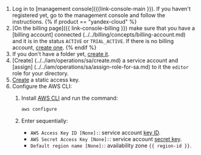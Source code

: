 
1. Log in to [management console]({{link-console-main }}). If you haven't registered yet, go to the management console and follow the instructions.
{% if product == "yandex-cloud" %}
1. [On the billing page]({{ link-console-billing }}) make sure that you have a [billing account] connected (../../billing/concepts/billing-account.md) and it is in the status `ACTIVE` or `TRIAL_ACTIVE`. If there is no billing account, [create one](../../billing/quickstart/index.md#create_billing_account).
{% endif %}
1. If you don't have a folder yet, [create it](../../resource-manager/operations/folder/create.md).
1. [Create] (../../iam/operations/sa/create.md) a service account and [assign] (../../iam/operations/sa/assign-role-for-sa.md) to it the `editor` role for your directory.
1. [Create](../../iam/operations/sa/create-access-key.md) a static access key.
1. Configure the AWS CLI:
    1. Install [AWS CLI](https://docs.aws.amazon.com/cli/latest/userguide/cli-configure-files.html) and run the command:

        ```bash
        aws configure
        ```

    1. Enter sequentially:

        * `AWS Access Key ID [None]:`: service account [key ID](../../iam/concepts/authorization/access-key.md).
        * `AWS Secret Access Key [None]:`: service account [secret key](../../iam/concepts/authorization/access-key.md).
        * `Default region name [None]:`: availability zone `{{ region-id }}`.
